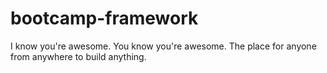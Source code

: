 # bootcamp-framework
I know you're awesome. You know you're awesome. The place for anyone from anywhere to build anything.
